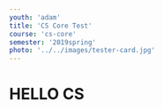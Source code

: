 ```yaml
---
youth: 'adam'
title: 'CS Core Test'
course: 'cs-core'
semester: '2019spring'
photo: '../../images/tester-card.jpg'
---
```


# HELLO CS